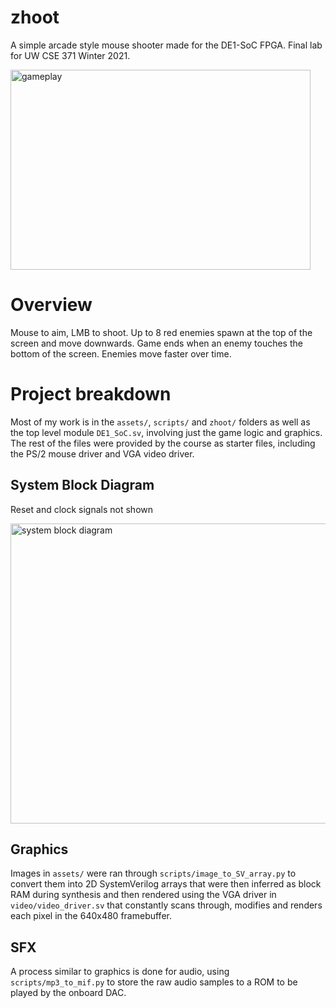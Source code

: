 # zhoot
A simple arcade style mouse shooter made for the DE1-SoC FPGA. Final lab for UW CSE 371 Winter 2021.

<img src="https://i.imgur.com/ZziAUY2.png" alt="gameplay" width="480" height="320" />

# Overview
Mouse to aim, LMB to shoot. Up to 8 red enemies spawn at the top of the screen and move downwards. Game ends when an enemy touches the bottom of the screen. Enemies move faster over time. 

# Project breakdown
Most of my work is in the `assets/`, `scripts/` and `zhoot/` folders as well as the top level module `DE1_SoC.sv`, involving just the game logic and graphics. The rest of the files were provided by the course as starter files, including the PS/2 mouse driver and VGA video driver. 

## System Block Diagram

Reset and clock signals not shown

<img src="https://i.imgur.com/MH5XvsC.png" alt="system block diagram" width="720" height="480" />

## Graphics
Images in `assets/` were ran through `scripts/image_to_SV_array.py` to convert them into 2D SystemVerilog arrays that were then inferred as block RAM during synthesis and then rendered using the VGA driver in `video/video_driver.sv` that constantly scans through, modifies and renders each pixel in the 640x480 framebuffer. 

## SFX
A process similar to graphics is done for audio, using `scripts/mp3_to_mif.py` to store the raw audio samples to a ROM to be played by the onboard DAC.